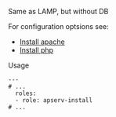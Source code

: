 Same as LAMP, but without DB

For configuration optsions see:  
- [Install apache][install apache]  
- [Install php][install php]  

Usage
```
---
# ...
  roles:
  - role: apserv-install
# ...
```

[install apache]: ../apache-install/README.md
[install php]: ../php-install/README.md
